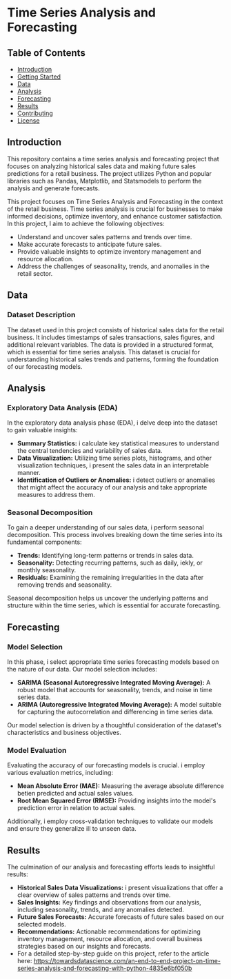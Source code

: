 # Time Series Analysis and Forecasting

## Table of Contents
- [Introduction](#introduction)
- [Getting Started](#getting-started)
- [Data](#data)
- [Analysis](#analysis)
- [Forecasting](#forecasting)
- [Results](#results)
- [Contributing](#contributing)
- [License](#license)

## Introduction

This repository contains a time series analysis and forecasting project that focuses on analyzing historical sales data and making future sales predictions for a retail business. The project utilizes Python and popular libraries such as Pandas, Matplotlib, and Statsmodels to perform the analysis and generate forecasts.

This project focuses on Time Series Analysis and Forecasting in the context of the retail business. Time series analysis is crucial for businesses to make informed decisions, optimize inventory, and enhance customer satisfaction. In this project,  I aim to achieve the following objectives:

- Understand and uncover sales patterns and trends over time.
- Make accurate forecasts to anticipate future sales.
- Provide valuable insights to optimize inventory management and resource allocation.
- Address the challenges of seasonality, trends, and anomalies in the retail sector.

## Data

### Dataset Description

The dataset used in this project consists of historical sales data for the retail business. It includes timestamps of sales transactions, sales figures, and additional relevant variables. The data is provided in a structured format, which is essential for time series analysis. This dataset is crucial for understanding historical sales trends and patterns, forming the foundation of our forecasting models.

## Analysis

### Exploratory Data Analysis (EDA)

In the exploratory data analysis phase (EDA), i delve deep into the dataset to gain valuable insights:

- **Summary Statistics:** i calculate key statistical measures to understand the central tendencies and variability of sales data.
- **Data Visualization:** Utilizing time series plots, histograms, and other visualization techniques, i present the sales data in an interpretable manner.
- **Identification of Outliers or Anomalies:** i detect outliers or anomalies that might affect the accuracy of our analysis and take appropriate measures to address them.

### Seasonal Decomposition

To gain a deeper understanding of our sales data, i perform seasonal decomposition. This process involves breaking down the time series into its fundamental components:

- **Trends:** Identifying long-term patterns or trends in sales data.
- **Seasonality:** Detecting recurring patterns, such as daily, iekly, or monthly seasonality.
- **Residuals:** Examining the remaining irregularities in the data after removing trends and seasonality.

Seasonal decomposition helps us uncover the underlying patterns and structure within the time series, which is essential for accurate forecasting.

## Forecasting

### Model Selection

In this phase, i select appropriate time series forecasting models based on the nature of our data. Our model selection includes:

- **SARIMA (Seasonal Autoregressive Integrated Moving Average):** A robust model that accounts for seasonality, trends, and noise in time series data.
- **ARIMA (Autoregressive Integrated Moving Average):** A model suitable for capturing the autocorrelation and differencing in time series data.

Our model selection is driven by a thoughtful consideration of the dataset's characteristics and business objectives.

### Model Evaluation

Evaluating the accuracy of our forecasting models is crucial. i employ various evaluation metrics, including:

- **Mean Absolute Error (MAE):** Measuring the average absolute difference betien predicted and actual sales values.
- **Root Mean Squared Error (RMSE):** Providing insights into the model's prediction error in relation to actual sales.

Additionally, i employ cross-validation techniques to validate our models and ensure they generalize ill to unseen data.

## Results

The culmination of our analysis and forecasting efforts leads to insightful results:

- **Historical Sales Data Visualizations:** i present visualizations that offer a clear overview of sales patterns and trends over time.
- **Sales Insights:** Key findings and observations from our analysis, including seasonality, trends, and any anomalies detected.
- **Future Sales Forecasts:** Accurate forecasts of future sales based on our selected models.
- **Recommendations:** Actionable recommendations for optimizing inventory management, resource allocation, and overall business strategies based on our insights and forecasts.
- For a detailed step-by-step guide on this project, refer to the article here: https://towardsdatascience.com/an-end-to-end-project-on-time-series-analysis-and-forecasting-with-python-4835e6bf050b

